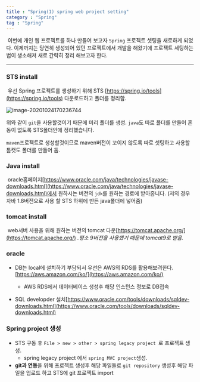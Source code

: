 ```yaml
---
title : "Spring(1) spring web project setting"
category : "Spring"
tag : "Spring"
---
```


​	이번에 개인 웹 프로젝트를 하나 만들어 보고자 `Spring` 프로젝트 셋팅을 새로하게 되었다. 이제까지는 당연히 생성되어 있던 프로젝트에서 개발을 해왔기에 프로젝트 세팅하는법이 생소해져 새로 간략히 정리 해보고자 한다.

---

### STS install

​	우선 Spring 프로젝트를 생성하기 위해 STS [https://spring.io/tools](https://spring.io/tools) 다운로드하고 폴더를 정리함.

<img src="C:\Users\HyunYoung\AppData\Roaming\Typora\typora-user-images\image-20201024170236744.png" alt="image-20201024170236744"  />

위와 같이 `git`을 사용할것이기 때문에 미리 폴더를 생성. `java`도 따로 폴더를 만들어 혼동이 없도록 STS폴더안에 정리했습니다.

`maven`프로젝트로 생성할것이므로 maven버전이 꼬이지 않도록 따로 셋팅하고 사용할 톰캣도 폴더를 만들어 둠.



### Java install

​	oracle홈페이지[https://www.oracle.com/java/technologies/javase-downloads.html](https://www.oracle.com/java/technologies/javase-downloads.html)에서 원하시는 버전의 `jdk`를 원하는 경로에 받아줍니다. (저의 경우 자바 1.8버전으로 사용 할 STS 하위에 만든 java폴더에 넣어줌)



### tomcat install

​	web서버 사용을 위해 원하는 버전의 tomcat 다운[https://tomcat.apache.org/](https://tomcat.apache.org/) *.평소 9버전을 사용했기 때문에 tomcat9로 받음.*



### oracle

- DB는 local에 설치하기 부담되서 우선은 AWS의 RDS를 활용해보려한다.[https://aws.amazon.com/ko/](https://aws.amazon.com/ko/)
  - AWS RDS에서 데이터베이스 생성후 해당 인스턴스 정보로 DB접속

- SQL developder 설치[https://www.oracle.com/tools/downloads/sqldev-downloads.html](https://www.oracle.com/tools/downloads/sqldev-downloads.html)



### Spring project 생성

- STS 구동 후 `File > new > other > spring legacy project `로 프로젝트 생성.
  - spring legacy project 에서 `spring MVC project`생성.
- **git과 연동**을 위해 프로젝트 생성후 해당 파일들로 `git repository` 생성후 해당 파일을 업로드 하고 STS에 git 프로젝트 import





